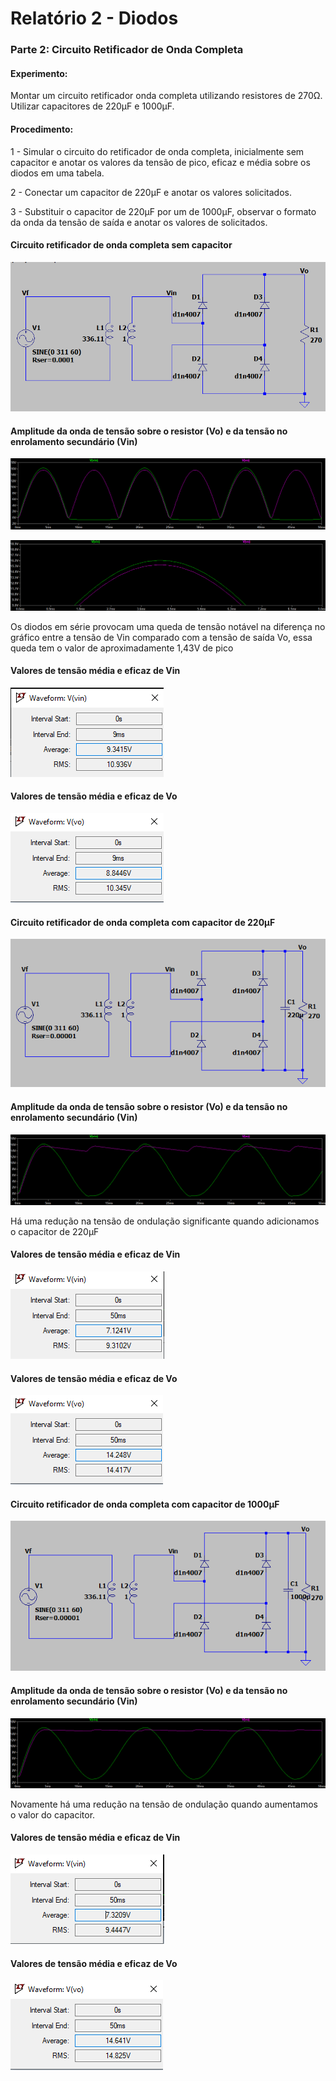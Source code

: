# Relatório 2 - Diodos

### Parte 2: Circuito Retificador de Onda Completa

#### Experimento:

Montar um circuito retificador onda completa utilizando resistores de 270Ω.
Utilizar capacitores de 220μF e 1000μF.

#### Procedimento:

1 - Simular o circuito do retificador de onda completa, inicialmente sem capacitor e anotar os valores da tensão de pico, eficaz e média sobre os diodos em uma tabela.

2 - Conectar um capacitor de 220μF e anotar os valores solicitados.

3 - Substituir o capacitor de 220μF por um de 1000μF, observar o formato da onda da tensão de saída e anotar os valores de solicitados.

#### Circuito retificador de onda completa sem capacitor

![nome](/relatorio_eletronica_1/circparte2.png)

#### Amplitude da onda de tensão sobre o resistor (Vo) e da tensão no enrolamento secundário (Vin)

![nome](/relatorio_eletronica_1/tensaovinvo.png)

![nome](/relatorio_eletronica_1/difer.png)

Os diodos em série provocam uma queda de tensão notável na diferença no gráfico entre a tensão de Vin comparado com a tensão de saída Vo, essa queda tem o valor de aproximadamente 1,43V de pico

#### Valores de tensão média e eficaz de Vin

![nome](/relatorio_eletronica_1/vinvinvin.png)

#### Valores de tensão média e eficaz de Vo

![nome](/relatorio_eletronica_1/vovovo.png)

#### Circuito retificador de onda completa com capacitor de 220μF

![nome](/relatorio_eletronica_1/capac.png)

#### Amplitude da onda de tensão sobre o resistor (Vo) e da tensão no enrolamento secundário (Vin)

![nome](/relatorio_eletronica_1/vinvo2.png)

Há uma redução na tensão de ondulação significante quando adicionamos o capacitor de 220μF

#### Valores de tensão média e eficaz de Vin

![nome](/relatorio_eletronica_1/vinvinvin2.png)

#### Valores de tensão média e eficaz de Vo

![nome](/relatorio_eletronica_1/vovovo2.png)

#### Circuito retificador de onda completa com capacitor de 1000μF

![nome](/relatorio_eletronica_1/capac1.png)

#### Amplitude da onda de tensão sobre o resistor (Vo) e da tensão no enrolamento secundário (Vin)

![nome](/relatorio_eletronica_1/vinvo3.png)

Novamente há uma redução na tensão de ondulação quando aumentamos o valor do capacitor.

#### Valores de tensão média e eficaz de Vin

![nome](/relatorio_eletronica_1/vinvinvin3.png)

#### Valores de tensão média e eficaz de Vo

![nome](/relatorio_eletronica_1/vovovo3.png)
